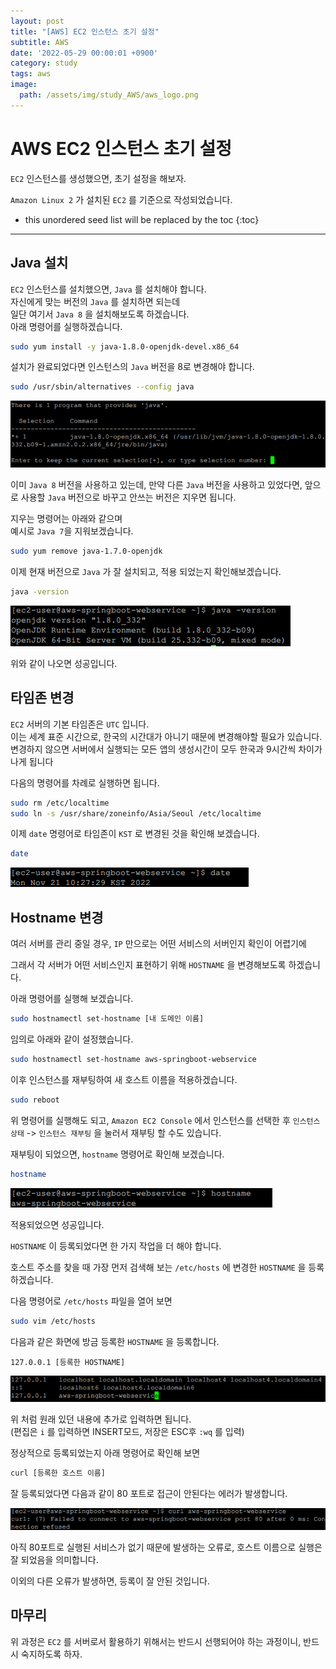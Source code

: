 ```yaml
---
layout: post
title: "[AWS] EC2 인스턴스 초기 설정"
subtitle: AWS
date: '2022-05-29 00:00:01 +0900'
category: study
tags: aws
image:
  path: /assets/img/study_AWS/aws_logo.png
---
```


# AWS EC2 인스턴스 초기 설정
`EC2` 인스턴스를 생성했으면, 초기 설정을 해보자.

`Amazon Linux 2` 가 설치된 `EC2` 를 기준으로 작성되었습니다.

<!--more-->

* this unordered seed list will be replaced by the toc
{:toc}

<hr/>

## Java 설치

`EC2` 인스턴스를 설치했으면, `Java` 를 설치해야 합니다.<br>
자신에게 맞는 버전의 `Java` 를 설치하면 되는데 <br>
일단 여기서 `Java 8` 을 설치해보도록 하겠습니다.<br>
아래 명령어를 실행하겠습니다.<br>

```bash
sudo yum install -y java-1.8.0-openjdk-devel.x86_64
```

설치가 완료되었다면 인스턴스의 `Java` 버전을 8로 변경해야 합니다.

```bash
sudo /usr/sbin/alternatives --config java
```

![1](/assets/img/study_AWS/[AWS]_EC2_인스턴스_초기_설정/1.png)

이미 `Java 8` 버전을 사용하고 있는데, 만약 다른 `Java` 버전을 사용하고 있었다면, 앞으로 사용할 `Java` 버전으로 바꾸고 안쓰는 버전은 지우면 됩니다.

지우는 명령어는 아래와 같으며 <br>
예시로 `Java 7`을 지워보겠습니다. <br>

```bash
sudo yum remove java-1.7.0-openjdk
```

이제 현재 버전으로 `Java` 가 잘 설치되고, 적용 되었는지 확인해보겠습니다.

```bash
java -version
```

![2](/assets/img/study_AWS/[AWS]_EC2_인스턴스_초기_설정/2.png)

위와 같이 나오면 성공입니다.

## 타임존 변경

`EC2` 서버의 기본 타임존은 `UTC` 입니다.<br>
이는 세계 표준 시간으로, 한국의 시간대가 아니기 때문에 변경해야할 필요가 있습니다.<br>
변경하지 않으면 서버에서 실행되는 모든 앱의 생성시간이 모두 한국과 9시간씩 차이가 나게 됩니다

다음의 명령어를 차례로 실행하면 됩니다.

```bash
sudo rm /etc/localtime
sudo ln -s /usr/share/zoneinfo/Asia/Seoul /etc/localtime
```

이제 `date` 명령어로 타임존이 `KST` 로 변경된 것을 확인해 보겠습니다.

```bash
date
```

![3](/assets/img/study_AWS/[AWS]_EC2_인스턴스_초기_설정/3.png)

## Hostname 변경

여러 서버를 관리 중일 경우, `IP` 만으로는 어떤 서비스의 서버인지 확인이 어렵기에

그래서 각 서버가 어떤 서비스인지 표현하기 위해 `HOSTNAME` 을 변경해보도록 하겠습니다.

아래 명령어를 실행해 보겠습니다.

```bash
sudo hostnamectl set-hostname [내 도메인 이름]
```

임의로 아래와 같이 설정했습니다.

```bash
sudo hostnamectl set-hostname aws-springboot-webservice
```

이후 인스턴스를 재부팅하여 새 호스트 이름을 적용하겠습니다.

```bash
sudo reboot
```

위 명령어를 실행해도 되고, `Amazon EC2 Console` 에서 인스턴스를 선택한 후 `인스턴스 상태` -> `인스턴스 재부팅` 을 눌러서 재부팅 할 수도 있습니다.

재부팅이 되었으면, `hostname` 명령어로 확인해 보겠습니다.

```bash
hostname
```

![4](/assets/img/study_AWS/[AWS]_EC2_인스턴스_초기_설정/4.png)

적용되었으면 성공입니다.

`HOSTNAME` 이 등록되었다면 한 가지 작업을 더 해야 합니다.

호스트 주소를 찾을 때 가장 먼저 검색해 보는 `/etc/hosts` 에 변경한 `HOSTNAME` 을 등록하겠습니다.

다음 명령어로 `/etc/hosts` 파일을 열어 보면

```bash
sudo vim /etc/hosts
```

다음과 같은 화면에 방금 등록한 `HOSTNAME` 을 등록합니다.

```
127.0.0.1 [등록한 HOSTNAME]
```

![5](/assets/img/study_AWS/[AWS]_EC2_인스턴스_초기_설정/5.png)

위 처럼 원래 있던 내용에 추가로 입력하면 됩니다.<br>
(편집은 `i` 를 입력하면 INSERT모드, 저장은 ESC후 `:wq` 를 입력)

정상적으로 등록되었는지 아래 명령어로 확인해 보면

```bash
curl [등록한 호스트 이름]
```

잘 등록되었다면 다음과 같이 80 포트로 접근이 안된다는 에러가 발생합니다.<br>

![6](/assets/img/study_AWS/[AWS]_EC2_인스턴스_초기_설정/6.png)

아직 80포트로 실행된 서비스가 없기 때문에 발생하는 오류로, 호스트 이름으로 실행은 잘 되었음을 의미합니다.

이외의 다른 오류가 발생하면, 등록이 잘 안된 것입니다.

## 마무리

위 과정은 `EC2` 를 서버로서 활용하기 위해서는 반드시 선행되어야 하는 과정이니, 반드시 숙지하도록 하자.
